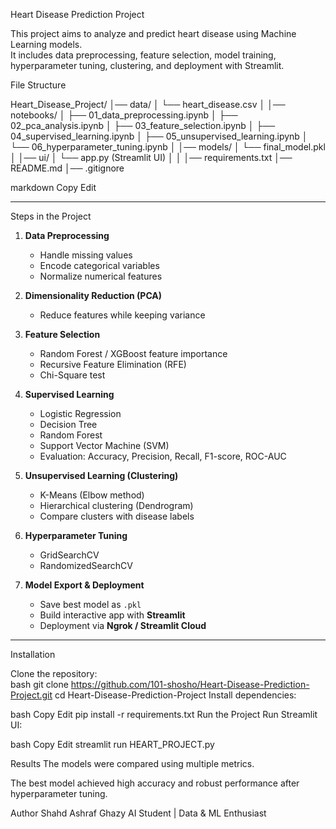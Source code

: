 Heart Disease Prediction Project  

This project aims to analyze and predict heart disease using Machine Learning models.  
It includes data preprocessing, feature selection, model training, hyperparameter tuning, clustering, and deployment with Streamlit.  



 File Structure  

Heart_Disease_Project/
│── data/
│ └── heart_disease.csv
│
│── notebooks/
│ ├── 01_data_preprocessing.ipynb
│ ├── 02_pca_analysis.ipynb
│ ├── 03_feature_selection.ipynb
│ ├── 04_supervised_learning.ipynb
│ ├── 05_unsupervised_learning.ipynb
│ └── 06_hyperparameter_tuning.ipynb
│
│── models/
│ └── final_model.pkl
│
│── ui/
│ └── app.py (Streamlit UI)
│
│
│── requirements.txt
│── README.md
│── .gitignore

markdown
Copy
Edit

---

 Steps in the Project  

1. **Data Preprocessing**  
   - Handle missing values  
   - Encode categorical variables  
   - Normalize numerical features  

2. **Dimensionality Reduction (PCA)**  
   - Reduce features while keeping variance  

3. **Feature Selection**  
   - Random Forest / XGBoost feature importance  
   - Recursive Feature Elimination (RFE)  
   - Chi-Square test  

4. **Supervised Learning**  
   - Logistic Regression  
   - Decision Tree  
   - Random Forest  
   - Support Vector Machine (SVM)  
   - Evaluation: Accuracy, Precision, Recall, F1-score, ROC-AUC  

5. **Unsupervised Learning (Clustering)**  
   - K-Means (Elbow method)  
   - Hierarchical clustering (Dendrogram)  
   - Compare clusters with disease labels  

6. **Hyperparameter Tuning**  
   - GridSearchCV  
   - RandomizedSearchCV  

7. **Model Export & Deployment**  
   - Save best model as `.pkl`  
   - Build interactive app with **Streamlit**  
   - Deployment via **Ngrok / Streamlit Cloud**  

---

Installation  

Clone the repository:  
bash
git clone https://github.com/101-shosho/Heart-Disease-Prediction-Project.git
cd Heart-Disease-Prediction-Project
Install dependencies:

bash
Copy
Edit
pip install -r requirements.txt
Run the Project
Run Streamlit UI:

bash
Copy
Edit
streamlit run HEART_PROJECT.py

 Results
The models were compared using multiple metrics.

The best model achieved high accuracy and robust performance after hyperparameter tuning.


 Author
Shahd Ashraf Ghazy
AI Student | Data & ML Enthusiast


